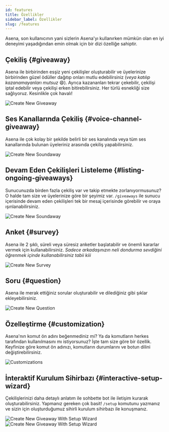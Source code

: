 ```yaml
---
id: features
title: Özellikler
sidebar_label: Özellikler
slug: /features
---
```


Asena, son kullanıcının yani sizlerin Asena'yı kullanırken mümkün olan en iyi deneyimi yaşadığından emin olmak için bir
dizi özelliğe sahiptir.

## Çekiliş {#giveaway}

Asena ile birbirinden esşiz yeni çekilişler oluşturabilir ve üyelerinize birbirinden güzel ödüller dağıtıp onları mutlu
edebilirsiniz (*veya katılıp kazanamayanları mutsuz* 😄). Ayrıca kazananları tekrar çekebilir, çekilişi iptal edebilir
veya çekilişi erken bitirebilirsiniz. Her türlü esnekliği size sağlıyoruz. Kesinlikle çok havalı!

![Create New Giveaway](../../../static/img/docs/features/create.png)

## Ses Kanallarında Çekiliş {#voice-channel-giveaway}

Asena ile çok kolay bir şekilde belirli bir ses kanalında veya tüm ses kanallarında bulunan üyeleriniz arasında çekiliş
yapabilirsiniz.

![Create New Soundaway](../../../static/img/docs/features/soundaway.png)

## Devam Eden Çekilişleri Listeleme {#listing-ongoing-giveaways}

Sunucunuzda birden fazla çekiliş var ve takip etmekte zorlanıyormusunuz? O halde tam size ve üyelerinize göre bir
şeyimiz var. `/giveaways` ile sunucu içerisinde devam eden çekilişleri tek bir mesaj içerisinde görebilir ve oraya
ışınlanabilirsiniz.

![Create New Soundaway](../../../static/img/docs/features/raffles.png)

## Anket {#survey}

Asena ile 2 şıklı, süreli veya süresiz anketler başlatabilir ve önemli kararlar vermek için kullanabilirsiniz. *Sadece
arkadaşınızın neli dondurma sevdiğini öğrenmek içinde kullanabilirsiniz tabii kiii*

![Create New Survey](../../../static/img/docs/features/survey.png)


## Soru {#question}

Asena ile merak ettiğiniz sorular oluşturabilir ve dilediğiniz gibi şıklar ekleyebilirsiniz.

![Create New Question](../../../static/img/docs/features/question.png)

## Özelleştirme {#customization}

Asena'nın komut ön adını beğenmediniz mi? Ya da komutların herkes tarafından kullanılmasını mı istiyorsunuz? İşte tam size
göre bir özellik. Keyfinize göre komut ön adınızı, komutların durumlarını ve botun dilini değiştirebilirsiniz.

![Customizations](../../../static/img/docs/features/customizations.png)

## İnteraktif Kurulum Sihirbazı {#interactive-setup-wizard}

Çekilişlerinizi daha detaylı anlatım ile sohbette bot ile iletişim kurarak oluşturabilirsiniz. Yapmanız gereken çok basit!
`/setup` komutunu yazmanız ve sizin için oluşturduğumuz sihirli kurulum sihirbazı ile konuşmanız.

![Create New Giveaway With Setup Wizard](../../../static/img/docs/features/setup-1.png)
![Create New Giveaway With Setup Wizard](../../../static/img/docs/features/setup-2.png)
